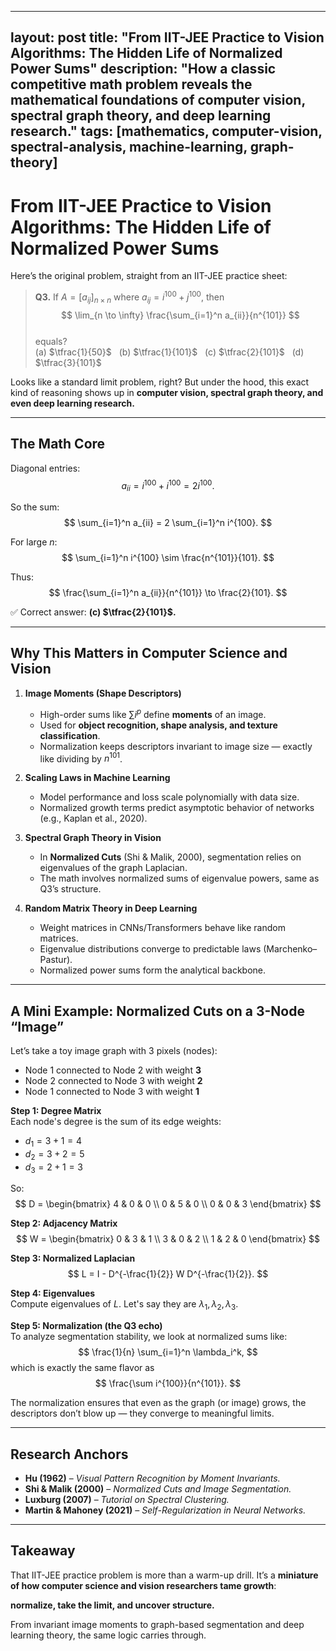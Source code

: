
---
layout: post
title: "From IIT-JEE Practice to Vision Algorithms: The Hidden Life of Normalized Power Sums"
description: "How a classic competitive math problem reveals the mathematical foundations of computer vision, spectral graph theory, and deep learning research."
tags: [mathematics, computer-vision, spectral-analysis, machine-learning, graph-theory]
---

# From IIT-JEE Practice to Vision Algorithms: The Hidden Life of Normalized Power Sums  

Here’s the original problem, straight from an IIT-JEE practice sheet:

> **Q3.** If $A = [a_{ij}]_{n \times n}$ where $a_{ij} = i^{100} + j^{100}$, then  
> $$
> \lim_{n \to \infty} \frac{\sum_{i=1}^n a_{ii}}{n^{101}}
> $$  
> equals?  
> (a) $\tfrac{1}{50}$ &nbsp; (b) $\tfrac{1}{101}$ &nbsp; (c) $\tfrac{2}{101}$ &nbsp; (d) $\tfrac{3}{101}$

Looks like a standard limit problem, right? But under the hood, this exact kind of reasoning shows up in **computer vision, spectral graph theory, and even deep learning research.**

---

## The Math Core

Diagonal entries:
$$
a_{ii} = i^{100} + i^{100} = 2 i^{100}.
$$

So the sum:
$$
\sum_{i=1}^n a_{ii} = 2 \sum_{i=1}^n i^{100}.
$$

For large $n$:
$$
\sum_{i=1}^n i^{100} \sim \frac{n^{101}}{101}.
$$

Thus:
$$
\frac{\sum_{i=1}^n a_{ii}}{n^{101}} \to \frac{2}{101}.
$$

✅ Correct answer: **(c) $\tfrac{2}{101}$.**

---

## Why This Matters in Computer Science and Vision

1. **Image Moments (Shape Descriptors)**  
   - High-order sums like $\sum i^p$ define **moments** of an image.  
   - Used for **object recognition, shape analysis, and texture classification**.  
   - Normalization keeps descriptors invariant to image size — exactly like dividing by $n^{101}$.

2. **Scaling Laws in Machine Learning**  
   - Model performance and loss scale polynomially with data size.  
   - Normalized growth terms predict asymptotic behavior of networks (e.g., Kaplan et al., 2020).

3. **Spectral Graph Theory in Vision**  
   - In **Normalized Cuts** (Shi & Malik, 2000), segmentation relies on eigenvalues of the graph Laplacian.  
   - The math involves normalized sums of eigenvalue powers, same as Q3’s structure.

4. **Random Matrix Theory in Deep Learning**  
   - Weight matrices in CNNs/Transformers behave like random matrices.  
   - Eigenvalue distributions converge to predictable laws (Marchenko–Pastur).  
   - Normalized power sums form the analytical backbone.

---

## A Mini Example: Normalized Cuts on a 3-Node “Image”

Let’s take a toy image graph with 3 pixels (nodes):  
- Node 1 connected to Node 2 with weight **3**  
- Node 2 connected to Node 3 with weight **2**  
- Node 1 connected to Node 3 with weight **1**

**Step 1: Degree Matrix**  
Each node's degree is the sum of its edge weights:  
- $d_1 = 3+1=4$  
- $d_2 = 3+2=5$  
- $d_3 = 2+1=3$

So:
$$
D = \begin{bmatrix} 4 & 0 & 0 \\ 0 & 5 & 0 \\ 0 & 0 & 3 \end{bmatrix}
$$

**Step 2: Adjacency Matrix**  
$$
W = \begin{bmatrix}
0 & 3 & 1 \\
3 & 0 & 2 \\
1 & 2 & 0
\end{bmatrix}
$$

**Step 3: Normalized Laplacian**  
$$
L = I - D^{-\frac{1}{2}} W D^{-\frac{1}{2}}.
$$

**Step 4: Eigenvalues**  
Compute eigenvalues of $L$. Let's say they are $\lambda_1, \lambda_2, \lambda_3$.

**Step 5: Normalization (the Q3 echo)**  
To analyze segmentation stability, we look at normalized sums like:
$$
\frac{1}{n} \sum_{i=1}^n \lambda_i^k,
$$
which is exactly the same flavor as  
$$
\frac{\sum i^{100}}{n^{101}}.
$$

The normalization ensures that even as the graph (or image) grows, the descriptors don’t blow up — they converge to meaningful limits.

---

## Research Anchors

- **Hu (1962)** – *Visual Pattern Recognition by Moment Invariants.*  
- **Shi & Malik (2000)** – *Normalized Cuts and Image Segmentation.*  
- **Luxburg (2007)** – *Tutorial on Spectral Clustering.*  
- **Martin & Mahoney (2021)** – *Self-Regularization in Neural Networks.*

---

## Takeaway

That IIT-JEE practice problem is more than a warm-up drill. It’s a **miniature of how computer science and vision researchers tame growth**:  

**normalize, take the limit, and uncover structure.**

From invariant image moments to graph-based segmentation and deep learning theory, the same logic carries through.
